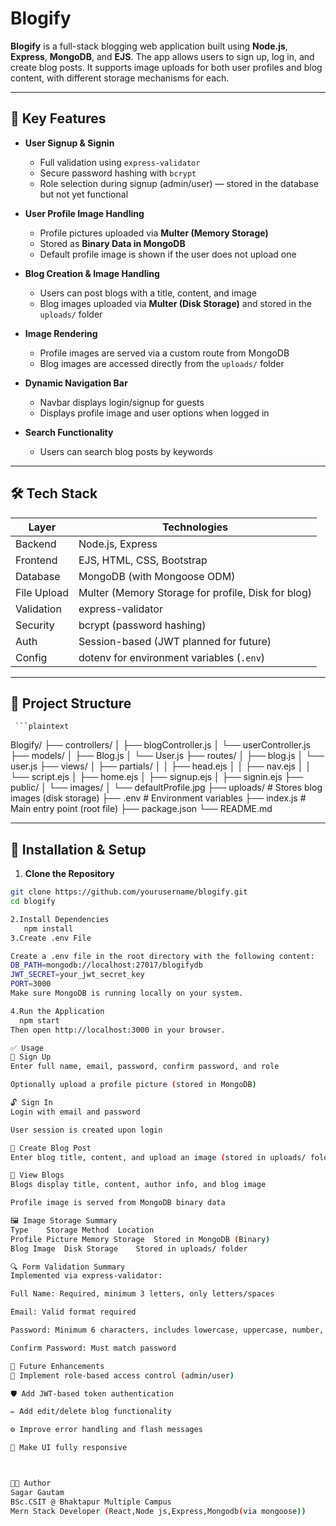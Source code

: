 # Blogify

**Blogify** is a full-stack blogging web application built using **Node.js**, **Express**, **MongoDB**, and **EJS**. The app allows users to sign up, log in, and create blog posts. It supports image uploads for both user profiles and blog content, with different storage mechanisms for each.

---

## 🔑 Key Features

- **User Signup & Signin**
  - Full validation using `express-validator`
  - Secure password hashing with `bcrypt`
  - Role selection during signup (admin/user) — stored in the database but not yet functional

- **User Profile Image Handling**
  - Profile pictures uploaded via **Multer (Memory Storage)**
  - Stored as **Binary Data in MongoDB**
  - Default profile image is shown if the user does not upload one

- **Blog Creation & Image Handling**
  - Users can post blogs with a title, content, and image
  - Blog images uploaded via **Multer (Disk Storage)** and stored in the `uploads/` folder

- **Image Rendering**
  - Profile images are served via a custom route from MongoDB
  - Blog images are accessed directly from the `uploads/` folder

- **Dynamic Navigation Bar**
  - Navbar displays login/signup for guests
  - Displays profile image and user options when logged in

- **Search Functionality**
  - Users can search blog posts by keywords

---

## 🛠️ Tech Stack

| Layer       | Technologies                                     |
|-------------|--------------------------------------------------|
| Backend     | Node.js, Express                                 |
| Frontend    | EJS, HTML, CSS, Bootstrap                        |
| Database    | MongoDB (with Mongoose ODM)                      |
| File Upload | Multer (Memory Storage for profile, Disk for blog) |
| Validation  | express-validator                                |
| Security    | bcrypt (password hashing)                        |
| Auth        | Session-based (JWT planned for future)           |
| Config      | dotenv for environment variables (`.env`)        |

---

## 📁 Project Structure

     ```plaintext
Blogify/
├── controllers/
│   ├── blogController.js
│   └── userController.js
├── models/
│   ├── Blog.js
│   └── User.js
├── routes/
│   ├── blog.js
│   └── user.js
├── views/
│   ├── partials/
│   │   ├── head.ejs
│   │   ├── nav.ejs
│   │   └── script.ejs
│   ├── home.ejs
│   ├── signup.ejs
│   ├── signin.ejs
├── public/
│   └── images/
│       └── defaultProfile.jpg
├── uploads/               # Stores blog images (disk storage)
├── .env                  # Environment variables
├── index.js              # Main entry point (root file)
├── package.json
└── README.md




---

## 🔧  Installation & Setup

1. **Clone the Repository**

```bash
git clone https://github.com/yourusername/blogify.git
cd blogify

2.Install Dependencies
   npm install
3.Create .env File

Create a .env file in the root directory with the following content:
DB_PATH=mongodb://localhost:27017/blogifydb
JWT_SECRET=your_jwt_secret_key
PORT=3000
Make sure MongoDB is running locally on your system.

4.Run the Application
  npm start
Then open http://localhost:3000 in your browser.

✅ Usage
🔐 Sign Up
Enter full name, email, password, confirm password, and role

Optionally upload a profile picture (stored in MongoDB)

🔓 Sign In
Login with email and password

User session is created upon login

📝 Create Blog Post
Enter blog title, content, and upload an image (stored in uploads/ folder)

📄 View Blogs
Blogs display title, content, author info, and blog image

Profile image is served from MongoDB binary data

🖼️ Image Storage Summary
Type	Storage Method	Location
Profile Picture	Memory Storage	Stored in MongoDB (Binary)
Blog Image	Disk Storage	Stored in uploads/ folder

🔍 Form Validation Summary
Implemented via express-validator:

Full Name: Required, minimum 3 letters, only letters/spaces

Email: Valid format required

Password: Minimum 6 characters, includes lowercase, uppercase, number, special character

Confirm Password: Must match password

🔮 Future Enhancements
🔐 Implement role-based access control (admin/user)

🛡️ Add JWT-based token authentication

✏️ Add edit/delete blog functionality

⚙️ Improve error handling and flash messages

📱 Make UI fully responsive



👨‍💻 Author
Sagar Gautam
BSc.CSIT @ Bhaktapur Multiple Campus
Mern Stack Developer (React,Node js,Express,Mongodb(via mongoose))


